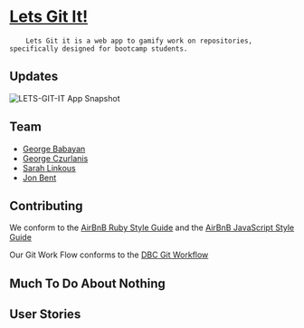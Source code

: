 # [Lets Git It!](http://lets-git-it.herokuapp.com)

		Lets Git it is a web app to gamify work on repositories, specifically designed for bootcamp students.

## Updates

![LETS-GIT-IT App Snapshot](/project.gif)

## Team

- [George Babayan](https://github.com/georgebabayan)
- [George Czurlanis](https://github.com/georgecode)
- [Sarah Linkous](https://github.com/slinkous)
- [Jon Bent](https://github.com/jonbent)

## Contributing

We conform to the [AirBnB Ruby Style Guide](http://airbnb.io/projects/ruby) and the [AirBnB JavaScript Style Guide](http://airbnb.io/projects/javascript)

Our Git Work Flow conforms to the [DBC Git Workflow](https://github.com/sf-squirrels-2017/phase-3-guide/blob/sf-chi/resources/git-workflow.md)

## Much To Do About Nothing

## User Stories
